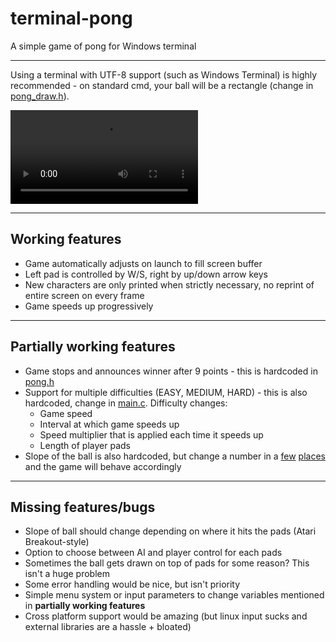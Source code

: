 # terminal-pong
A simple game of pong for Windows terminal

***

Using a terminal with UTF-8 support (such as Windows Terminal) is highly recommended - on standard cmd, your ball will be a rectangle (change in [pong_draw.h](/pong_draw.h)).

![Demo video](https://i.imgur.com/7au2jmY.mp4)

***

## Working features

* Game automatically adjusts on launch to fill screen buffer
* Left pad is controlled by W/S, right by up/down arrow keys
* New characters are only printed when strictly necessary, no reprint of entire screen on every frame
* Game speeds up progressively

***

## Partially working features

* Game stops and announces winner after 9 points - this is hardcoded in [pong.h](/pong.h)
* Support for multiple difficulties (EASY, MEDIUM, HARD) - this is also hardcoded, change in [main.c](/pong.c#L50). Difficulty changes:
  * Game speed
  * Interval at which game speeds up
  * Speed multiplier that is applied each time it speeds up
  * Length of player pads
* Slope of the ball is also hardcoded, but change a number in a [few](/pong.c#L40) [places](/pong_logic.c#L98) and the game will behave accordingly

***

## Missing features/bugs

* Slope of ball should change depending on where it hits the pads (Atari Breakout-style)
* Option to choose between AI and player control for each pads
* Sometimes the ball gets drawn on top of pads for some reason? This isn't a huge problem
* Some error handling would be nice, but isn't priority
* Simple menu system or input parameters to change variables mentioned in **partially working features**
* Cross platform support would be amazing (but linux input sucks and external libraries are a hassle + bloated)
